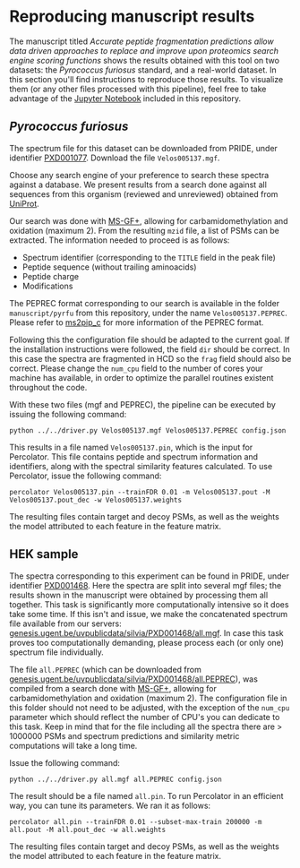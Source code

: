# Reproducing manuscript results

The manuscript titled _Accurate peptide fragmentation predictions allow data driven approaches to replace and improve upon proteomics search engine scoring functions_ shows the results obtained with this tool on two datasets: the _Pyrococcus furiosus_ standard, and a real-world dataset. In this section you'll find instructions to reproduce those results. To visualize them (or any other files processed with this pipeline), feel free to take advantage of the [Jupyter Notebook](https://github.com/anasilviacs/rescore/blob/pub/manuscript/reproducing-results.ipynb) included in this repository.

## _Pyrococcus furiosus_

The spectrum file for this dataset can be downloaded from PRIDE, under identifier [PXD001077](https://www.ebi.ac.uk/pride/archive/projects/PXD001077). Download the file `Velos005137.mgf`.

Choose any search engine of your preference to search these spectra against a database. We present results from a search done against all sequences from this organism (reviewed and unreviewed) obtained from [UniProt](https://www.uniprot.org/uniprot/?query=pyrfu&fil=organism%3A%22Pyrococcus+furiosus+%28strain+ATCC+43587+%2F+DSM+3638+%2F+JCM+8422+%2F+Vc1%29+%5B186497%5D%22&sort=score).

Our search was done with [MS-GF+](https://omics.pnl.gov/software/ms-gf), allowing for carbamidomethylation and oxidation (maximum 2). From the resulting `mzid` file, a list of PSMs can be extracted. The information needed to proceed is as follows:

- Spectrum identifier (corresponding to the `TITLE` field in the peak file)
- Peptide sequence (without trailing aminoacids)
- Peptide charge
- Modifications

The PEPREC format corresponding to our search is available in the folder `manuscript/pyrfu` from this repository, under the name `Velos005137.PEPREC`. Please refer to [ms2pip_c](https://github.com/anasilviacs/ms2pip_c/tree/6f037dc2d0797cd25061aaed8091d625123971e1) for more information of the PEPREC format.

Following this the configuration file should be adapted to the current goal. If the installation instructions were followed, the field `dir` should be correct. In this case the spectra are fragmented in HCD so the `frag` field should also be correct. Please change the `num_cpu` field to the number of cores your machine has available, in order to optimize the parallel routines existent throughout the code.

With these two files (mgf and PEPREC), the pipeline can be executed by issuing the following command:

```
python ../../driver.py Velos005137.mgf Velos005137.PEPREC config.json
```

This results in a file named `Velos005137.pin`, which is the input for Percolator. This file contains peptide and spectrum information and identifiers, along with the spectral similarity features calculated. To use Percolator, issue the following command:

```
percolator Velos005137.pin --trainFDR 0.01 -m Velos005137.pout -M Velos005137.pout_dec -w Velos005137.weights
```

The resulting files contain target and decoy PSMs, as well as the weights the model attributed to each feature in the feature matrix.

## HEK sample

The spectra corresponding to this experiment can be found in PRIDE, under identifier [PXD001468](https://www.ebi.ac.uk/pride/archive/projects/PXD001468). Here the spectra are split into several mgf files; the results shown in the manuscript were obtained by processing them all together. This task is significantly more computationally intensive so it does take some time. If this isn't and issue, we make the concatenated spectrum file available from our servers: [genesis.ugent.be/uvpublicdata/silvia/PXD001468/all.mgf](http://genesis.ugent.be/uvpublicdata/silvia/PXD001468/all.mgf). In case this task proves too computationally demanding, please process each (or only one) spectrum file individually.

The file `all.PEPREC` (which can be downloaded from [genesis.ugent.be/uvpublicdata/silvia/PXD001468/all.PEPREC](http://genesis.ugent.be/uvpublicdata/silvia/PXD001468/all.PEPREC)), was compiled from a search done with [MS-GF+](https://omics.pnl.gov/software/ms-gf), allowing for carbamidomethylation and oxidation (maximum 2). The configuration file in this folder should not need to be adjusted, with the exception of the `num_cpu` parameter which should reflect the number of CPU's you can dedicate to this task. Keep in mind that for the file including all the spectra there are > 1000000 PSMs and spectrum predictions and similarity metric computations will take a long time.

Issue the following command:

```
python ../../driver.py all.mgf all.PEPREC config.json
```

The result should be a file named `all.pin`. To run Percolator in an efficient way, you can tune its parameters. We ran it as follows:

```
percolator all.pin --trainFDR 0.01 --subset-max-train 200000 -m all.pout -M all.pout_dec -w all.weights
```

The resulting files contain target and decoy PSMs, as well as the weights the model attributed to each feature in the feature matrix.
